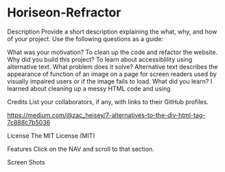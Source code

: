 # Horiseon-Refractor
Description
Provide a short description explaining the what, why, and how of your project. Use the following questions as a guide:

What was your motivation? To clean up the code and refactor the website.
Why did you build this project? To learn about accessiblility using alternative text.
What problem does it solve? Alternative text describes the appearance of function of an image on a page for screen readers used by visually impaired users or if the image fails to load.
What did you learn?
I learned about cleaning up a messy HTML code and using <div>

Credits
List your collaborators, if any, with links to their GitHub profiles.

https://medium.com/@zac_heisey/7-alternatives-to-the-div-html-tag-7c888c7b5036

License 
The MIT License (MIT)

Features
Click on the NAV and scroll to that section.

Screen Shots
